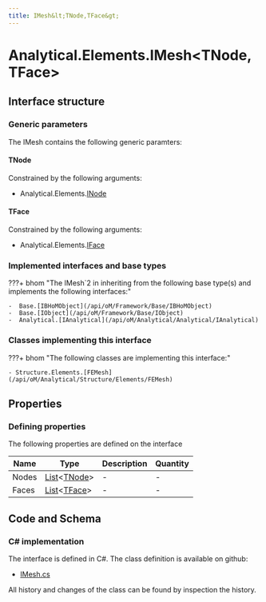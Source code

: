 ```yaml
---
title: IMesh&lt;TNode,TFace&gt;
---
```


# Analytical.Elements.IMesh&lt;TNode,TFace&gt;



## Interface structure

### Generic parameters

The IMesh contains the following generic paramters:

#### TNode

Constrained by the following arguments:

- Analytical.Elements.[INode](/api/oM/Analytical/Analytical/Elements/INode)

#### TFace

Constrained by the following arguments:

- Analytical.Elements.[IFace](/api/oM/Analytical/Analytical/Elements/IFace)

### Implemented interfaces and base types

???+ bhom "The IMesh`2 in inheriting from the following base type(s) and implements the following interfaces:"

    -  Base.[IBHoMObject](/api/oM/Framework/Base/IBHoMObject)
    -  Base.[IObject](/api/oM/Framework/Base/IObject)
    -  Analytical.[IAnalytical](/api/oM/Analytical/Analytical/IAnalytical)


### Classes implementing this interface

???+ bhom "The following classes are implementing this interface:"

    - Structure.Elements.[FEMesh](/api/oM/Analytical/Structure/Elements/FEMesh)


## Properties



### Defining properties

The following properties are defined on the interface

| Name             | Type             | Description      | Quantity         |
|------------------|------------------|------------------|------------------|
| Nodes | [List](https://learn.microsoft.com/en-us/dotnet/api/System.Collections.Generic.List-1?view=netstandard-2.0)&lt;[TNode](#tnode)&gt; | - | - |
| Faces | [List](https://learn.microsoft.com/en-us/dotnet/api/System.Collections.Generic.List-1?view=netstandard-2.0)&lt;[TFace](#tface)&gt; | - | - |


## Code and Schema

### C# implementation

The interface is defined in C#. The class definition is available on github:

- [IMesh.cs](https://github.com/BHoM/BHoM/blob/develop/Analytical_oM/Elements\IMesh.cs)

All history and changes of the class can be found by inspection the history.

